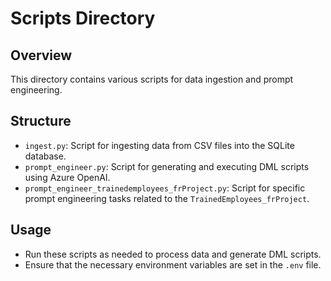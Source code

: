 # Scripts Directory

## Overview

This directory contains various scripts for data ingestion and prompt engineering.

## Structure

- `ingest.py`: Script for ingesting data from CSV files into the SQLite database.
- `prompt_engineer.py`: Script for generating and executing DML scripts using Azure OpenAI.
- `prompt_engineer_trainedemployees_frProject.py`: Script for specific prompt engineering tasks related to the `TrainedEmployees_frProject`.

## Usage

- Run these scripts as needed to process data and generate DML scripts.
- Ensure that the necessary environment variables are set in the `.env` file.
